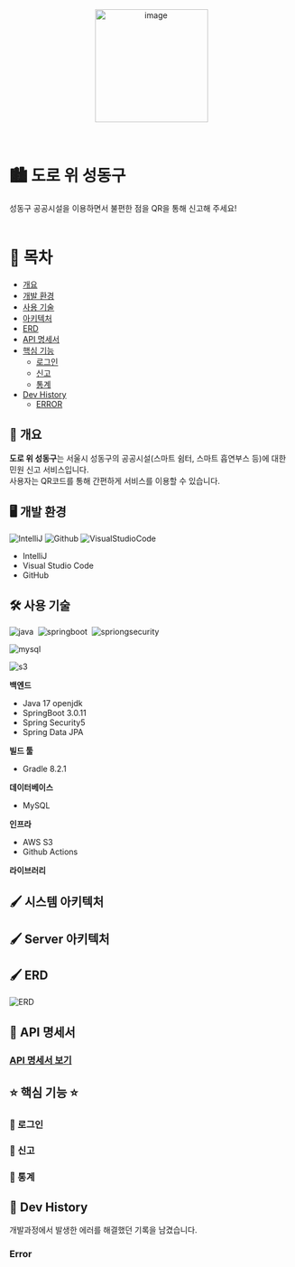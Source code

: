 <div align="center">
  <img width="200" alt="image" src="https://github.com/fixplzz/fixplz-BE/assets/98208452/b494a8b5-aae5-49d8-b431-6de1beee6b78">
</div>
<br><br>

# 🏙️ 도로 위 성동구
성동구 공공시설을 이용하면서 불편한 점을 QR을 통해 신고해 주세요!
<br>
<br>

# 📖 목차 
 - [개요](#-개요)
 - [개발 환경](#🖥️-개발-환경)
 - [사용 기술](#-사용-기술)
 - [아키텍처](#-시스템-아키텍처) 
 - [ERD](#erd)
 - [API 명세서](#-api-명세서)
 - [핵심 기능](#-핵심-기능-)
    - [로그인](#-로그인)
    - [신고](#-신고)
    - [통계](#-통계)
 - [Dev History](#-dev-history)
   - [ERROR](#error) 


## 📃 개요
**도로 위 성동구**는 서울시 성동구의 공공시설(스마트 쉼터, 스마트 흡연부스 등)에 대한 민원 신고 서비스입니다. <br>
사용자는 QR코드를 통해 간편하게 서비스를 이용할 수 있습니다.
<br>

## 🖥️ 개발 환경
![IntelliJ](https://img.shields.io/badge/intellJ-ffa4c4?style=flat&logo=IntelliJIDEA)&nbsp;![Github](https://img.shields.io/badge/github-606060?style=fat&logo=github)&nbsp;![VisualStudioCode](https://img.shields.io/badge/vscode-blue?style=flat&logo=VisualStudioCode)&nbsp;
 - IntelliJ 
 - Visual Studio Code
 - GitHub

## 🛠️ 사용 기술
![java](https://img.shields.io/badge/Java-17-DEB887?style=flat)&nbsp;
![springboot](https://img.shields.io/badge/SpringBoot-3.0.11-3CB371?style=flat&logo=springboot)&nbsp;
![spriongsecurity](https://img.shields.io/badge/SpringSecurity-5-3CB371?style=flat&logo=springsecurity)&nbsp;

![mysql](https://img.shields.io/badge/MySQL-8.0.28-FFA07A?style=flat&logo=mysql)

![s3](https://img.shields.io/badge/AWS-s3-FF8C00?style=flat&logo=amazons3)&nbsp;

**백엔드**
- Java 17 openjdk
- SpringBoot 3.0.11
- Spring Security5
- Spring Data JPA
 
**빌드 툴**
 - Gradle 8.2.1

**데이터베이스**
 - MySQL

**인프라** 
- AWS S3
- Github Actions

**라이브러리**


## 🖌️ 시스템 아키텍처


## 🖌️ Server 아키텍처 


## 🖌️ ERD
![ERD](https://github.com/fixplzz/fixplz-BE/assets/98208452/7c87744a-d2fa-4724-b134-2e6cf845beca)

## 📑 API 명세서
### [API 명세서 보기](https://www.notion.so/API-be7420d22b0c45df950d56b0ba8d83a0)


## ⭐ 핵심 기능 ⭐
### 🚀 로그인

### 🚀 신고

### 🚀 통계

## 📝 Dev History
개발과정에서 발생한 에러를 해결했던 기록을 남겼습니다.

### Error
